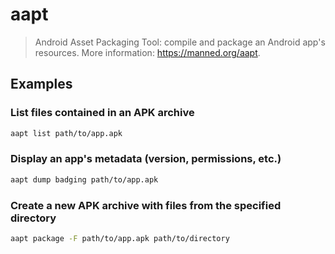# aapt

> Android Asset Packaging Tool: compile and package an Android app's resources. More information: <https://manned.org/aapt>.

## Examples

### List files contained in an APK archive

```bash
aapt list path/to/app.apk
```

### Display an app's metadata (version, permissions, etc.)

```bash
aapt dump badging path/to/app.apk
```

### Create a new APK archive with files from the specified directory

```bash
aapt package -F path/to/app.apk path/to/directory
```

